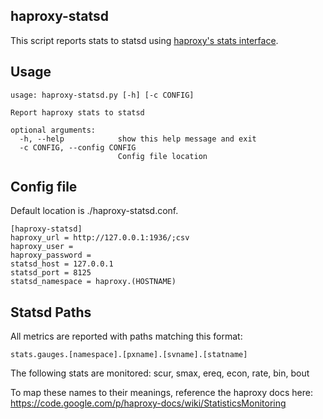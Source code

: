 haproxy-statsd
--------------
This script reports stats to statsd using [haproxy's stats interface](https://code.google.com/p/haproxy-docs/wiki/StatisticsMonitoring).

Usage
-----

    usage: haproxy-statsd.py [-h] [-c CONFIG]

    Report haproxy stats to statsd

    optional arguments:
      -h, --help            show this help message and exit
      -c CONFIG, --config CONFIG
                            Config file location


Config file
-----------
Default location is ./haproxy-statsd.conf.

    [haproxy-statsd]
    haproxy_url = http://127.0.0.1:1936/;csv
    haproxy_user =
    haproxy_password =
    statsd_host = 127.0.0.1
    statsd_port = 8125
    statsd_namespace = haproxy.(HOSTNAME)


Statsd Paths
------------
All metrics are reported with paths matching this format:

    stats.gauges.[namespace].[pxname].[svname].[statname]

The following stats are monitored: scur, smax, ereq, econ, rate, bin, bout

To map these names to their meanings, reference the haproxy docs here: https://code.google.com/p/haproxy-docs/wiki/StatisticsMonitoring

